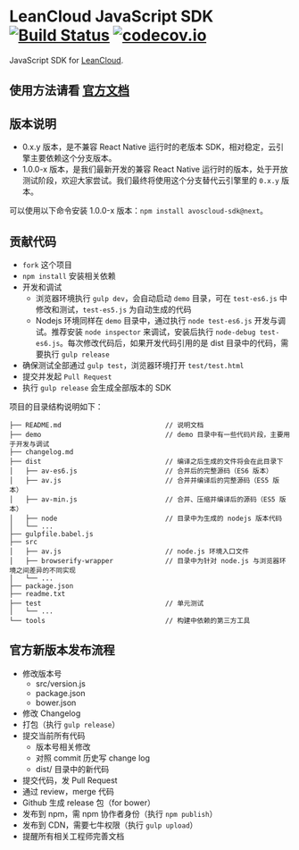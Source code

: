 # LeanCloud JavaScript SDK [![Build Status](https://travis-ci.org/leancloud/javascript-sdk.svg)](https://travis-ci.org/leancloud/javascript-sdk) [![codecov.io](https://codecov.io/github/leancloud/javascript-sdk/coverage.svg?branch=master)](https://codecov.io/github/leancloud/javascript-sdk?branch=master)

JavaScript SDK for [LeanCloud](http://leancloud.cn/).

## 使用方法请看 [官方文档](https://leancloud.cn/docs/leanstorage_guide-js.html)

## 版本说明

* 0.x.y 版本，是不兼容 React Native 运行时的老版本 SDK，相对稳定，云引擎主要依赖这个分支版本。
* 1.0.0-x 版本，是我们最新开发的兼容 React Native 运行时的版本，处于开放测试阶段，欢迎大家尝试。我们最终将使用这个分支替代云引擎里的 `0.x.y` 版本。

可以使用以下命令安装 1.0.0-x 版本：`npm install avoscloud-sdk@next`。

## 贡献代码

* `fork` 这个项目
* `npm install` 安装相关依赖
* 开发和调试
  * 浏览器环境执行 `gulp dev`，会自动启动 `demo` 目录，可在 `test-es6.js` 中修改和测试，`test-es5.js` 为自动生成的代码
  * Nodejs 环境同样在 `demo` 目录中，通过执行 `node test-es6.js` 开发与调试。推荐安装 `node inspector` 来调试，安装后执行 `node-debug test-es6.js`。每次修改代码后，如果开发代码引用的是 dist 目录中的代码，需要执行 `gulp release`
* 确保测试全部通过 `gulp test`，浏览器环境打开 `test/test.html`
* 提交并发起 `Pull Request`
* 执行 `gulp release` 会生成全部版本的 SDK

项目的目录结构说明如下：

```
├── README.md                          // 说明文档
├── demo                               // demo 目录中有一些代码片段，主要用于开发与调试
├── changelog.md
├── dist                               // 编译之后生成的文件将会在此目录下
│   ├── av-es6.js                      // 合并后的完整源码（ES6 版本）
│   ├── av.js                          // 合并并编译后的完整源码（ES5 版本）
│   ├── av-min.js                      // 合并、压缩并编译后的源码（ES5 版本）
│   ├── node                           // 目录中为生成的 nodejs 版本代码
│   └── ...
├── gulpfile.babel.js
├── src
│   ├── av.js                          // node.js 环境入口文件
│   ├── browserify-wrapper             // 目录中为针对 node.js 与浏览器环境之间差异的不同实现
│   └── ...
├── package.json
├── readme.txt
├── test                               // 单元测试
│   └── ...
└── tools                              // 构建中依赖的第三方工具
```

## 官方新版本发布流程

* 修改版本号
  * src/version.js
  * package.json
  * bower.json
* 修改 Changelog
* 打包（执行 `gulp release`）
* 提交当前所有代码
  * 版本号相关修改
  * 对照 commit 历史写 change log
  * dist/ 目录中的新代码
* 提交代码，发 Pull Request
* 通过 review，merge 代码
* Github 生成 release 包（for bower）
* 发布到 npm，需 npm 协作者身份（执行 `npm publish`）
* 发布到 CDN，需要七牛权限（执行 `gulp upload`）
* 提醒所有相关工程师完善文档

